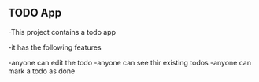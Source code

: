 ## TODO App

-This project contains a todo app

-it has the following features

-anyone can edit the todo
-anyone can see thir existing todos
-anyone can mark a todo as done 

